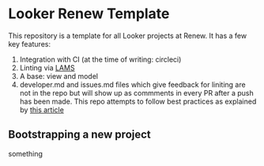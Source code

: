 # Looker Renew Template

This repository is a template for all Looker projects at Renew. It has a few key
features:
1. Integration with CI (at the time of writing: circleci)
2. Linting via [LAMS](https://looker-open-source.github.io/look-at-me-sideways/rules.html)
3. A base: view and model
4. developer.md and issues.md files which give feedback for liniting are not in the repo but will show up as commments in every PR after a push has been made.
This repo attempts to follow best practices as explained by [this article](https://discourse.looker.com/t/introducing-lams-a-lookml-style-guide-and-linter/10603)

## Bootstrapping a new project
something
